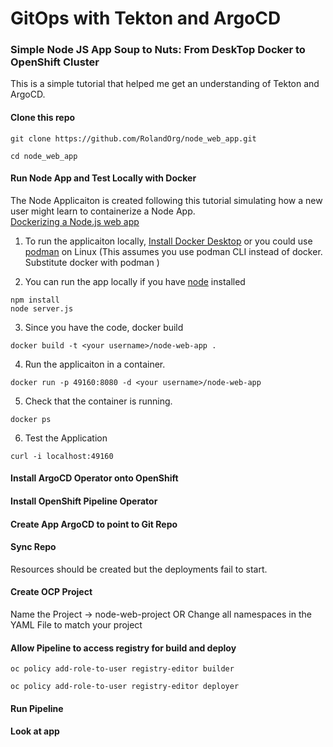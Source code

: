 # GitOps with Tekton and ArgoCD
### Simple Node JS App Soup to Nuts: From DeskTop Docker to OpenShift Cluster

This is a simple tutorial that helped me get an understanding of Tekton and ArgoCD.  

#### Clone this repo
```
git clone https://github.com/RolandOrg/node_web_app.git

cd node_web_app
```

#### Run Node App and Test Locally with Docker 

The Node Applicaiton is created following this tutorial simulating how a new user might learn to containerize a Node App.  
[Dockerizing a Node.js web app](https://nodejs.org/fr/docs/guides/nodejs-docker-webapp/)

1. To run the applicaiton locally, [Install Docker Desktop](https://www.docker.com/products/docker-desktop) or you could use [podman](https://podman.io/) on Linux (This assumes you use podman CLI instead of docker.  Substitute docker <command> with podman <command>)

2. You can run the app locally if you have [node](https://nodejs.org/en/) installed

```
npm install 
node server.js

```

3. Since you have the code, docker build

```
docker build -t <your username>/node-web-app .
```
4. Run the applicaiton in a container.
```
docker run -p 49160:8080 -d <your username>/node-web-app

```

5. Check that the container is running.
```
docker ps
```

6. Test the Application 

```
curl -i localhost:49160

```


#### Install ArgoCD Operator onto OpenShift 

#### Install OpenShift Pipeline Operator 

#### Create App ArgoCD to point to Git Repo 

#### Sync Repo 
Resources should be created but the deployments fail to start.  

#### Create OCP Project 
Name the Project -> node-web-project
OR Change all namespaces in the YAML File to match your project  

#### Allow Pipeline to access registry for build and deploy
```
oc policy add-role-to-user registry-editor builder

oc policy add-role-to-user registry-editor deployer
```

#### Run Pipeline 

#### Look at app 




